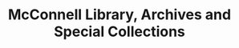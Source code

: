---
layout: repo
title: "McConnell Library, Archives and Special Collections"
id: 16704
permalink: repos/16704/
---